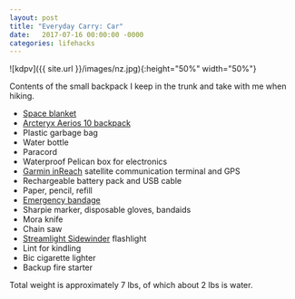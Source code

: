 ```yaml
---
layout: post
title: "Everyday Carry: Car"
date:   2017-07-16 00:00:00 -0000
categories: lifehacks
---
```


![kdpv]({{ site.url }}/images/nz.jpg){:height="50%" width="50%"}

Contents of the small backpack I keep in the trunk and take with me when hiking.

<!--more-->

* [Space blanket](https://en.wikipedia.org/wiki/Space_blanket) 
* [Arcteryx Aerios 10 backpack](http://www.arcteryx.com/product.aspx?country=us&language=en&model=Aerios-10-Backpack)
* Plastic garbage bag
* Water bottle
* Paracord
* Waterproof Pelican box for electronics
* [Garmin inReach](https://explore.garmin.com/en-US/inreach/) satellite communication terminal and GPS
* Rechargeable battery pack and USB cable
* Paper, pencil, refill
* [Emergency bandage](https://en.wikipedia.org/wiki/Emergency_Bandage)
* Sharpie marker, disposable gloves, bandaids
* Mora knife
* Chain saw
* [Streamlight Sidewinder](http://www.streamlight.com/en/products/detail/index/sidewinder) flashlight
* Lint for kindling
* Bic cigarette lighter
* Backup fire starter

Total weight is approximately 7 lbs, of which about 2 lbs is water.
